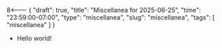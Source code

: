 8<--- { "draft": true, "title": "Miscellanea for 2025-06-25", "time": "23:59:00-07:00", "type": "miscellanea", "slug": "miscellanea", "tags": [ "miscellanea" ] }

- Hello world!
